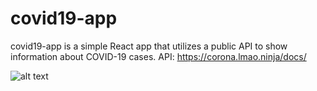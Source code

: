 # covid19-app

covid19-app is a simple React app that utilizes a public API to show information about COVID-19 cases.
API: https://corona.lmao.ninja/docs/

![alt text](https://github.com/francisseverino/covid19-app/blob/master/screenshots/dashboard.png)
